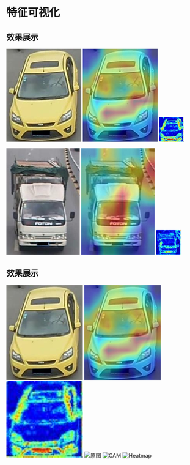 # 特征可视化
## 效果展示
![原图](https://github.com/qlmeng10/Feature-Visualization/blob/master/data/veri/0001_c001_00016490_0_c01_t4.jpg)
![CAM](https://github.com/qlmeng10/Feature-Visualization/blob/master/data_output/veri/cam/0001_c001_00016490_0_c01_t4_feat_res4.jpg)
![Heatmap](https://github.com/qlmeng10/Feature-Visualization/blob/master/data_output/veri/heatmap/0001_c001_00016490_0_c01_t4_feat_res1.jpg)

![原图](https://github.com/qlmeng10/Feature-Visualization/blob/master/data/veri/0137_c013_00046940_0_c07_t8.jpg)
![CAM](https://github.com/qlmeng10/Feature-Visualization/blob/master/data_output/veri/cam/0137_c013_00046940_0_c07_t8_feat_res4.jpg)
![Heatmap](https://github.com/qlmeng10/Feature-Visualization/blob/master/data_output/veri/heatmap/0137_c013_00046940_0_c07_t8_feat_res1.jpg)

## 效果展示
<img src="https://github.com/qlmeng10/Feature-Visualization/blob/master/data/veri/0001_c001_00016490_0_c01_t4.jpg" alt="原图" width="200">
<img src="https://github.com/qlmeng10/Feature-Visualization/blob/master/data_output/veri/cam/0001_c001_00016490_0_c01_t4_feat_res4.jpg" alt="CAM" width="200">
<img src="https://github.com/qlmeng10/Feature-Visualization/blob/master/data_output/veri/heatmap/0001_c001_00016490_0_c01_t4_feat_res1.jpg" alt="Heatmap" width="200">

<img src="veri/0001_c001_00016490_0_c01_t4.jpg" alt="原图" width="200">
<img src="veri/cam/0001_c001_00016490_0_c01_t4_feat_res4.jpg" alt="CAM" width="200">
<img src="veri/heatmap/0001_c001_00016490_0_c01_t4_feat_res1.jpg" alt="Heatmap" width="200">

